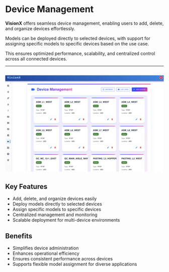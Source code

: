 # Device Management

**VisionX** offers seamless device management, enabling users to add, delete, and organize devices effortlessly.  

Models can be deployed directly to selected devices, with support for assigning specific models to specific devices based on the use case.  

This ensures optimized performance, scalability, and centralized control across all connected devices.

---
![](../assets/Picture17.png)
---
## Key Features
- Add, delete, and organize devices easily
- Deploy models directly to selected devices
- Assign specific models to specific devices
- Centralized management and monitoring
- Scalable deployment for multi-device environments

## Benefits
- Simplifies device administration
- Enhances operational efficiency
- Ensures consistent performance across devices
- Supports flexible model assignment for diverse applications